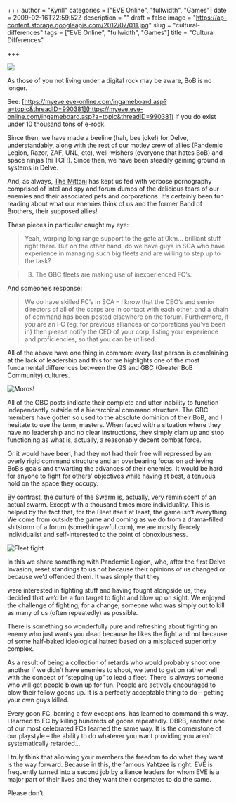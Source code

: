 +++
author = "Kyrill"
categories = ["EVE Online", "fullwidth", "Games"]
date = 2009-02-16T22:59:52Z
description = ""
draft = false
image = "https://ap-content.storage.googleapis.com/2012/07/011.jpg"
slug = "cultural-differences"
tags = ["EVE Online", "fullwidth", "Games"]
title = "Cultural Differences"

+++


![](https://eve-online.com/)

As those of you not living under a digital rock may be aware, BoB is no longer.

See: [https://myeve.eve-online.com/ingameboard.asp?a=topic&threadID=990381](https://myeve.eve-online.com/ingameboard.asp?a=topic&threadID=990381) if you do exist under 10 thousand tons of e-rock.

Since then, we have made a beeline (hah, bee joke!) for Delve, understandably, along with the rest of our motley crew of allies (Pandemic Legion, Razor, ZAF, UNL, etc), well-wishers (everyone that hates BoB) and space ninjas (hi TCF!). Since then, we have been steadily gaining ground in systems in Delve.

And, as always, [The Mittani](https://www.shacknews.com/featuredarticle.x?id=527 "The Mittani gets interviewd") has kept us fed with verbose pornography comprised of intel and spy and forum dumps of the delicious tears of our enemies and their associated pets and corporations. It’s certainly been fun reading about what our enemies think of us and the former Band of Brothers, their supposed allies!

These pieces in particular caught my eye:

> Yeah, warping long range support to the gate at 0km… brilliant stuff right there. But on the other hand, do we have guys in SCA who have experience in managing such big fleets and are willing to step up to the task?

> 3) The GBC fleets are making use of inexperienced FC’s.

And someone’s response:

> We do have skilled FC’s in SCA – I know that the CEO’s and senior directors of all of the corps are in contact with each other, and a chain of command has been posted elsewhere on the forum. Furthermore, if _you_ are an FC (eg, for previous alliances or corporations you’ve been in) then please notify the CEO of your corp, listing your experience and proficiencies, so that you can be utilised.

All of the above have one thing in common: every last person is complaining at the lack of leadership and this for me highlights one of the most fundamental differences between the GS and GBC (Greater BoB Community) cultures.

![](https://blog.mortworks.net/wp-content/imagescaler/72d9805c06d1acadb88ee7d639fc6c30.jpg "Moros!")

All of the GBC posts indicate their complete and utter inability to function independantly outside of a hierarchical command structure. The GBC members have gotten so used to the absolute dominion of their BoB, and I hesitate to use the term, masters. When faced with a situation where they have no leadership and no clear instructions, they simply clam up and stop functioning as what is, actually, a reasonably decent combat force.

Or it would have been, had they not had their free will repressed by an overly rigid command structure and an overbearing focus on achieving BoB’s goals and thwarting the advances of their enemies. It would be hard for anyone to fight for others’ objectives while having at best, a tenuous hold on the space they occupy.

By contrast, the culture of the Swarm is, actually, very reminiscent of an actual swarm. Except with a thousand times more individuality. This is helped by the fact that, for the Fleet itself at least, the game isn’t everything. We come from outside the game and coming as we do from a drama-filled shitstorm of a forum (somethingawful.com), we are mostly fiercely individualist and self-interested to the point of obnoxiousness.

![](https://blog.mortworks.net/wp-content/imagescaler/465ad88743e16d26a3ae09f199d08c37.jpg "Fleet fight")

In this we share something with Pandemic Legion, who, after the first Delve Invasion, reset standings to us not because their opinions of us changed or because we’d offended them. It was simply that they

were interested in fighting stuff and having fought alongside us, they decided that we’d be a fun target to fight and blow up on sight. We enjoyed the challenge of fighting, for a change, someone who was simply out to kill as many of us (often repeatedly) as possible.

There is something so wonderfully pure and refreshing about fighting an enemy who just wants you dead because he likes the fight and not because of some half-baked ideological hatred based on a misplaced superiority complex.

As a result of being a collection of retards who would probably shoot one another if we didn’t have enemies to shoot, we tend to get on rather well with the concept of “stepping up” to lead a fleet. There is always someone who will get people blown up for fun. People are actively encouraged to blow their fellow goons up. It is a perfectly acceptable thing to do – getting your own guys killed.

Every goon FC, barring a few exceptions, has learned to command this way. I learned to FC by killing hundreds of goons repeatedly. DBRB, another one of our most celebrated FCs learned the same way. It is the cornerstone of our playstyle – the ability to do whatever you want providing you aren’t systematically retarded…

I truly think that alloiwing your members the freedom to do what they want is the way forward. Because in this, the famous Yahtzee is right. EVE is frequently turned into a second job by alliance leaders for whom EVE is a major part of their lives and they want their corpmates to do the same.

Please don’t.

<object classid="clsid:d27cdb6e-ae6d-11cf-96b8-444553540000" codebase="https://download.macromedia.com/pub/shockwave/cabs/flash/swflash.cab#version=6,0,40,0" height="344" width="425"><param name="allowFullScreen" value="true"></param><param name="allowscriptaccess" value="always"></param><param name="src" value="https://www.youtube.com/v/6F4Rx3hkWys&hl=en&fs=1"></param><param name="allowfullscreen" value="true"></param><embed allowfullscreen="true" allowscriptaccess="always" height="344" src="https://www.youtube.com/v/6F4Rx3hkWys&hl=en&fs=1" type="application/x-shockwave-flash" width="425"></embed></object>


